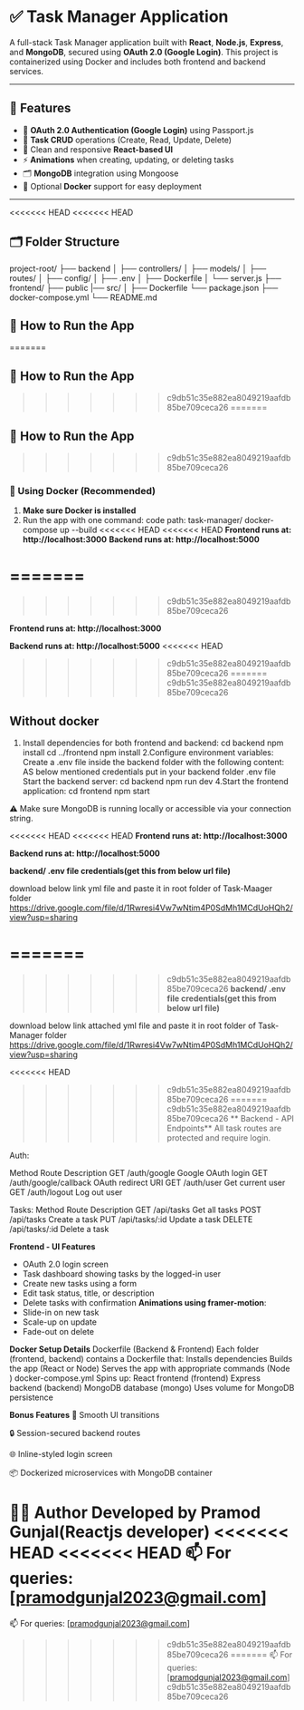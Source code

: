 # ✅ Task Manager Application

A full-stack Task Manager application built with **React**, **Node.js**, **Express**, and **MongoDB**, secured using **OAuth 2.0 (Google Login)**. This project is containerized using Docker and includes both frontend and backend services.

---

## 📌 Features

- 🔐 **OAuth 2.0 Authentication (Google Login)** using Passport.js
- 📝 **Task CRUD** operations (Create, Read, Update, Delete)
- 🎨 Clean and responsive **React-based UI**
- ⚡ **Animations** when creating, updating, or deleting tasks
- 🗂 **MongoDB** integration using Mongoose
- 🐳 Optional **Docker** support for easy deployment

---
<<<<<<< HEAD
<<<<<<< HEAD

## 🗂 Folder Structure

project-root/ 
├── backend
│ ├── controllers/ │ 
  ├── models/ │ 
  ├── routes/ │ 
  ├── config/ │ 
  ├── .env │ 
  ├── Dockerfile │
  └── server.js 
├── frontend/ 
  ├── public
  |── src/ │ 
  ├── Dockerfile 
  └── package.json 
├── docker-compose.yml
└── README.md

## 🚀 How to Run the App

=======
## 🚀 How to Run the App
>>>>>>> c9db51c35e882ea8049219aafdb85be709ceca26
=======
## 🚀 How to Run the App
>>>>>>> c9db51c35e882ea8049219aafdb85be709ceca26
### 🐳 Using Docker (Recommended)

1. **Make sure Docker is installed**  
2. Run the app with one command:
 code path: task-manager/
docker-compose up --build
<<<<<<< HEAD
<<<<<<< HEAD
**Frontend runs at: http://localhost:3000**
**Backend runs at: http://localhost:5000**

=======
=======
>>>>>>> c9db51c35e882ea8049219aafdb85be709ceca26

**Frontend runs at: http://localhost:3000**

**Backend runs at: http://localhost:5000**
<<<<<<< HEAD
>>>>>>> c9db51c35e882ea8049219aafdb85be709ceca26
=======
>>>>>>> c9db51c35e882ea8049219aafdb85be709ceca26
## Without docker 
1. Install dependencies for both frontend and backend:
cd backend
npm install
cd ../frontend
npm install
2.Configure environment variables:
Create a .env file inside the backend folder with the following content:
AS below mentioned credentials put in your backend folder .env file
Start the backend server:
cd backend
npm run dev
4.Start the frontend application:
cd frontend
npm start

⚠️ Make sure MongoDB is running locally or accessible via your connection string.


<<<<<<< HEAD
<<<<<<< HEAD
**Frontend runs at: http://localhost:3000**

**Backend runs at: http://localhost:5000**

**backend/ .env file credentials(get this from below url file)**

download below link yml file and paste it in root folder of Task-Maager folder
https://drive.google.com/file/d/1Rwresi4Vw7wNtim4P0SdMh1MCdUoHQh2/view?usp=sharing


=======
=======
>>>>>>> c9db51c35e882ea8049219aafdb85be709ceca26
**backend/ .env file credentials(get this from below url file)**

download below link attached yml file and paste it in root folder of Task-Manager folder
https://drive.google.com/file/d/1Rwresi4Vw7wNtim4P0SdMh1MCdUoHQh2/view?usp=sharing

<<<<<<< HEAD
>>>>>>> c9db51c35e882ea8049219aafdb85be709ceca26
=======
>>>>>>> c9db51c35e882ea8049219aafdb85be709ceca26
** Backend - API Endpoints**
All task routes are protected and require login.

Auth: 

Method	Route	              Description
GET	  /auth/google	        Google OAuth login
GET	  /auth/google/callback	OAuth redirect URI
GET	  /auth/user	        Get current user
GET	  /auth/logout	        Log out user

 Tasks:
Method   Route            Description
GET    /api/tasks        Get all tasks
POST   /api/tasks        Create a task
PUT    /api/tasks/:id   Update a task
DELETE /api/tasks/:id   Delete a task


 **Frontend - UI Features**
- OAuth 2.0 login screen
- Task dashboard showing tasks by the logged-in user
- Create new tasks using a form
- Edit task status, title, or description
- Delete tasks with confirmation
**Animations using framer-motion**:
- Slide-in on new task
- Scale-up on update
- Fade-out on delete

**Docker Setup Details**
Dockerfile (Backend & Frontend)
Each folder (frontend, backend) contains a Dockerfile that:
Installs dependencies
Builds the app (React or Node)
Serves the app with appropriate commands (Node )
docker-compose.yml
Spins up:
React frontend (frontend)
Express backend (backend)
MongoDB database (mongo)
Uses volume for MongoDB persistence

**Bonus Features**
🔄 Smooth UI transitions

🔒 Session-secured backend routes

🌐 Inline-styled login screen

📦 Dockerized microservices with MongoDB container


🧑‍💻 Author
Developed by Pramod Gunjal(Reactjs developer)
<<<<<<< HEAD
<<<<<<< HEAD
📫 For queries: [pramodgunjal2023@gmail.com]
=======
📫 For queries: [pramodgunjal2023@gmail.com]
>>>>>>> c9db51c35e882ea8049219aafdb85be709ceca26
=======
📫 For queries: [pramodgunjal2023@gmail.com]
>>>>>>> c9db51c35e882ea8049219aafdb85be709ceca26
